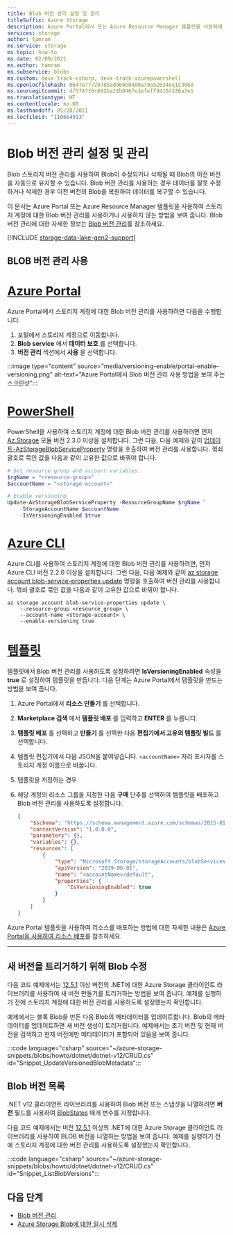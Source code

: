 ```yaml
---
title: Blob 버전 관리 설정 및 관리
titleSuffix: Azure Storage
description: Azure Portal에서 또는 Azure Resource Manager 템플릿을 사용하여 BLOB 버전 관리를 사용하는 방법 알아보기.
services: storage
author: tamram
ms.service: storage
ms.topic: how-to
ms.date: 02/09/2021
ms.author: tamram
ms.subservice: blobs
ms.custom: devx-track-csharp, devx-track-azurepowershell
ms.openlocfilehash: 0647a777207d5add66b0480a79a52034ee1c3068
ms.sourcegitcommit: df574710c692ba21b0467e3efeff9415d336a7e1
ms.translationtype: HT
ms.contentlocale: ko-KR
ms.lasthandoff: 05/28/2021
ms.locfileid: "110664913"
---
```

# <a name="enable-and-manage-blob-versioning"></a>Blob 버전 관리 설정 및 관리

Blob 스토리지 버전 관리를 사용하여 Blob이 수정되거나 삭제될 때 Blob의 이전 버전을 자동으로 유지할 수 있습니다. Blob 버전 관리를 사용하는 경우 데이터를 잘못 수정하거나 삭제한 경우 이전 버전의 Blob을 복원하여 데이터를 복구할 수 있습니다.

이 문서는 Azure Portal 또는 Azure Resource Manager 템플릿을 사용하여 스토리지 계정에 대한 Blob 버전 관리를 사용하거나 사용하지 않는 방법을 보여 줍니다. Blob 버전 관리에 대한 자세한 정보는 [Blob 버전 관리](versioning-overview.md)를 참조하세요.

[!INCLUDE [storage-data-lake-gen2-support](../../../includes/storage-data-lake-gen2-support.md)]

## <a name="enable-blob-versioning"></a>BLOB 버전 관리 사용

# <a name="azure-portal"></a>[Azure Portal](#tab/portal)

Azure Portal에서 스토리지 계정에 대한 Blob 버전 관리를 사용하려면 다음을 수행합니다.

1. 포털에서 스토리지 계정으로 이동합니다.
1. **Blob service** 에서 **데이터 보호** 를 선택합니다.
1. **버전 관리** 섹션에서 **사용** 을 선택합니다.

:::image type="content" source="media/versioning-enable/portal-enable-versioning.png" alt-text="Azure Portal에서 Blob 버전 관리 사용 방법을 보여 주는 스크린샷":::

# <a name="powershell"></a>[PowerShell](#tab/powershell)

PowerShell을 사용하여 스토리지 계정에 대한 Blob 버전 관리를 사용하려면 먼저 [Az.Storage](https://www.powershellgallery.com/packages/Az.Storage) 모듈 버전 2.3.0 이상을 설치합니다. 그런 다음, 다음 예제와 같이 [업데이트-AzStorageBlobServiceProperty](/powershell/module/az.storage/update-azstorageblobserviceproperty) 명령을 호출하여 버전 관리를 사용합니다. 꺾쇠 괄호로 묶인 값을 다음과 같이 고유한 값으로 바꿔야 합니다.

```powershell
# Set resource group and account variables.
$rgName = "<resource-group>"
$accountName = "<storage-account>"

# Enable versioning.
Update-AzStorageBlobServiceProperty -ResourceGroupName $rgName `
    -StorageAccountName $accountName `
    -IsVersioningEnabled $true
```

# <a name="azure-cli"></a>[Azure CLI](#tab/azure-cli)

Azure CLI를 사용하여 스토리지 계정에 대한 Blob 버전 관리를 사용하려면, 먼저 Azure CLI 버전 2.2.0 이상을 설치합니다. 그런 다음, 다음 예제와 같이 [az storage account blob-service-properties update](/cli/azure/storage/account/blob-service-properties#az_storage_account_blob_service_properties_update) 명령을 호출하여 버전 관리를 사용합니다. 꺾쇠 괄호로 묶인 값을 다음과 같이 고유한 값으로 바꿔야 합니다.

```azurecli
az storage account blob-service-properties update \
    --resource-group <resource_group> \
    --account-name <storage-account> \
    --enable-versioning true
```

# <a name="template"></a>[템플릿](#tab/template)

템플릿에서 Blob 버전 관리를 사용하도록 설정하려면 **IsVersioningEnabled** 속성을 **true** 로 설정하여 템플릿을 만듭니다. 다음 단계는 Azure Portal에서 템플릿을 만드는 방법을 보여 줍니다.

1. Azure Portal에서 **리소스 만들기** 를 선택합니다.
1. **Marketplace 검색** 에서 **템플릿 배포** 를 입력하고 **ENTER** 를 누릅니다.
1. **템플릿 배포** 를 선택하고 **만들기** 를 선택한 다음 **편집기에서 고유의 템플릿 빌드** 를 선택합니다.
1. 템플릿 편집기에서 다음 JSON을 붙여넣습니다. `<accountName>` 자리 표시자를 스토리지 계정 이름으로 바꿉니다.
1. 템플릿을 저장하는 경우
1. 해당 계정의 리소스 그룹을 지정한 다음 **구매** 단추를 선택하여 템플릿을 배포하고 Blob 버전 관리를 사용하도록 설정합니다.

    ```json
    {
        "$schema": "https://schema.management.azure.com/schemas/2015-01-01/deploymentTemplate.json#",
        "contentVersion": "1.0.0.0",
        "parameters": {},
        "variables": {},
        "resources": [
            {
                "type": "Microsoft.Storage/storageAccounts/blobServices",
                "apiVersion": "2019-06-01",
                "name": "<accountName>/default",
                "properties": {
                    "IsVersioningEnabled": true
                }
            }
        ]
    }
    ```

Azure Portal 템플릿을 사용하여 리소스를 배포하는 방법에 대한 자세한 내용은 [Azure Portal을 사용하여 리소스 배포](../../azure-resource-manager/templates/deploy-portal.md)를 참조하세요.

---

## <a name="modify-a-blob-to-trigger-a-new-version"></a>새 버전을 트리거하기 위해 Blob 수정

다음 코드 예제에서는 [12.5.1](https://www.nuget.org/packages/Azure.Storage.Blobs/12.5.1) 이상 버전의 .NET에 대한 Azure Storage 클라이언트 라이브러리를 사용하여 새 버전 만들기를 트리거하는 방법을 보여 줍니다. 예제를 실행하기 전에 스토리지 계정에 대한 버전 관리를 사용하도록 설정했는지 확인합니다.

예제에서는 블록 Blob을 만든 다음 Blob의 메타데이터를 업데이트합니다. Blob의 메타데이터를 업데이트하면 새 버전 생성이 트리거됩니다. 예제에서는 초기 버전 및 현재 버전을 검색하고 현재 버전에만 메타데이터가 포함되어 있음을 보여 줍니다.

:::code language="csharp" source="~/azure-storage-snippets/blobs/howto/dotnet/dotnet-v12/CRUD.cs" id="Snippet_UpdateVersionedBlobMetadata":::

## <a name="list-blob-versions"></a>Blob 버전 목록

.NET v12 클라이언트 라이브러리를 사용하여 Blob 버전 또는 스냅샷을 나열하려면 **버전** 필드를 사용하여 [BlobStates](/dotnet/api/azure.storage.blobs.models.blobstates) 매개 변수를 지정합니다.

다음 코드 예제에서는 버전 [12.5.1](https://www.nuget.org/packages/Azure.Storage.Blobs/12.5.1) 이상의 .NET에 대한 Azure Storage 클라이언트 라이브러리를 사용하여 BLOB 버전을 나열하는 방법을 보여 줍니다. 예제를 실행하기 전에 스토리지 계정에 대한 버전 관리를 사용하도록 설정했는지 확인합니다.

:::code language="csharp" source="~/azure-storage-snippets/blobs/howto/dotnet/dotnet-v12/CRUD.cs" id="Snippet_ListBlobVersions":::

## <a name="next-steps"></a>다음 단계

- [Blob 버전 관리](versioning-overview.md)
- [Azure Storage Blob에 대한 일시 삭제](./soft-delete-blob-overview.md)
